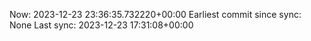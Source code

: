 Now: 2023-12-23 23:36:35.732220+00:00 Earliest commit since sync: None Last sync: 2023-12-23 17:31:08+00:00
